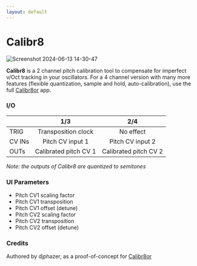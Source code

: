 ```yaml
---
layout: default
---
```

# Calibr8

![Screenshot 2024-06-13 14-30-47](https://github.com/djphazer/O_C-Phazerville/assets/109086194/4eded94b-8db0-43fb-aaf8-7d6b7305aa81)

**Calibr8** is a 2 channel pitch calibration tool to compensate for imperfect v/Oct tracking in your oscillators. For a 4 channel version with many more features (flexible quantization, sample and hold, auto-calibration), use the full [Calibr8or](Calibr8or) app.

### I/O

|        |          1/3          |          2/4          |
| ------ | :-------------------: | :-------------------: |
| TRIG   |  Transposition clock  |       No effect       |
| CV INs |   Pitch CV input 1    |   Pitch CV input 2    |
| OUTs   | Calibrated pitch CV 1 | Calibrated pitch CV 2 |

_Note: the outputs of Calibr8 are quantized to semitones_

### UI Parameters
* Pitch CV1 scaling factor
* Pitch CV1 transposition
* Pitch CV1 offset (detune)
* Pitch CV2 scaling factor
* Pitch CV2 transposition
* Pitch CV2 offset (detune)

### Credits
Authored by djphazer, as a proof-of-concept for [Calibr8or](Calibr8or)
